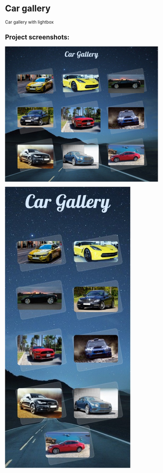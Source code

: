 # Car gallery
Car gallery with lightbox

## Project screenshots:

![Desktop verion:](https://raw.githubusercontent.com/aszkurlat/car-gallery/main/Screenshot/Car%20Gallery.png)


![Mobile version:](https://github.com/aszkurlat/car-gallery/blob/main/Screenshot/Car%20Gallery%20Mobile.png)
